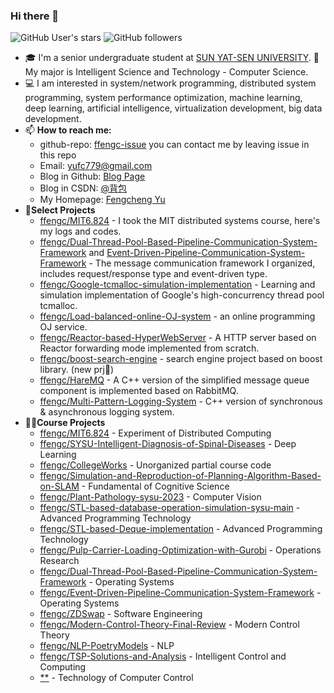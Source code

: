 ### Hi there 👋 

![GitHub User's stars](https://img.shields.io/github/stars/ffengc?style=flat&logo=github&label=My%20stars&color=green)
![GitHub followers](https://img.shields.io/github/followers/ffengc?style=flat&logo=GitHub&color=red)

- 🎓 I'm a senior undergraduate student at [SUN YAT-SEN UNIVERSITY](https://www.sysu.edu.cn/). 🧱 My major is Intelligent Science and Technology - Computer Science.
- 💻 I am interested in system/network programming, distributed system programming, system performance optimization, machine learning, deep learning, artificial intelligence, virtualization development, big data development.
- 📫 **How to reach me:**
  - github-repo: [ffengc-issue](https://github.com/ffengc/ffengc) you can contact me by leaving issue in this repo
  - Email:  yufc779@gmail.com
  - Blog in Github: [Blog Page](https://ffengc.github.io/gh-blog/) 
  - Blog in CSDN: [@背包](https://blog.csdn.net/Yu_Cblog)
  - My Homepage: [Fengcheng Yu](https://ffengc.github.io)
- 🔧**Select Projects**
  - [ffengc/MIT6.824](https://github.com/ffengc/MIT6.824) - I took the MIT distributed systems course, here's my logs and codes.
  - [ffengc/Dual-Thread-Pool-Based-Pipeline-Communication-System-Framework](https://github.com/ffengc/Dual-Thread-Pool-Based-Pipeline-Communication-System-Framework) and [Event-Driven-Pipeline-Communication-System-Framework](https://github.com/ffengc/Event-Driven-Pipeline-Communication-System-Framework) - The message communication framework I organized, includes request/response type and event-driven type.
  - [ffengc/Google-tcmalloc-simulation-implementation](https://github.com/ffengc/Google-tcmalloc-simulation-implementation) - Learning and simulation implementation of Google's high-concurrency thread pool tcmalloc.
  - [ffengc/Load-balanced-online-OJ-system](https://github.com/ffengc/Load-balanced-online-OJ-system) - an online programming OJ service.
  - [ffengc/Reactor-based-HyperWebServer](https://github.com/ffengc/Reactor-based-HyperWebServer) - A HTTP server based on Reactor forwarding mode implemented from scratch.
  - [ffengc/boost-search-engine](https://github.com/ffengc/boost-search-engine) - search engine project based on boost library. (new prj🎉)
  - [ffengc/HareMQ](https://github.com/ffengc/HareMQ) - A C++ version of the simplified message queue component is implemented based on RabbitMQ.
  - [ffengc/Multi-Pattern-Logging-System](https://github.com/ffengc/Multi-Pattern-Logging-System) - C++ version of synchronous & asynchronous logging system.
 - 🧑‍🏫**Course Projects**
    - [ffengc/MIT6.824](https://github.com/ffengc/MIT6.824) - Experiment of Distributed Computing
    - [ffengc/SYSU-Intelligent-Diagnosis-of-Spinal-Diseases](https://github.com/ffengc/SYSU-Intelligent-Diagnosis-of-Spinal-Diseases) - Deep Learning
    - [ffengc/CollegeWorks](https://github.com/ffengc/CollegeWorks) - Unorganized partial course code
    - [ffengc/Simulation-and-Reproduction-of-Planning-Algorithm-Based-on-SLAM](https://github.com/ffengc/Simulation-and-Reproduction-of-Planning-Algorithm-Based-on-SLAM) - Fundamental of Cognitive Science
    - [ffengc/Plant-Pathology-sysu-2023](https://github.com/ffengc/Plant-Pathology-sysu-2023) - Computer Vision
    - [ffengc/STL-based-database-operation-simulation-sysu-main](https://github.com/ffengc/STL-based-database-operation-simulation-sysu-main/) - Advanced Programming Technology
    - [ffengc/STL-based-Deque-implementation](https://github.com/ffengc/STL-based-Deque-implementation) - Advanced Programming Technology
    - [ffengc/Pulp-Carrier-Loading-Optimization-with-Gurobi](https://github.com/ffengc/Pulp-Carrier-Loading-Optimization-with-Gurobi) -  Operations Research
    - [ffengc/Dual-Thread-Pool-Based-Pipeline-Communication-System-Framework](https://github.com/ffengc/Dual-Thread-Pool-Based-Pipeline-Communication-System-Framework) - Operating Systems
    - [ffengc/Event-Driven-Pipeline-Communication-System-Framework](https://github.com/ffengc/Event-Driven-Pipeline-Communication-System-Framework) - Operating Systems
    - [ffengc/ZDSwap](https://github.com/ffengc/ZDSwap) - Software Engineering
    - [ffengc/Modern-Control-Theory-Final-Review](https://github.com/ffengc/Modern-Control-Theory-Final-Review) - Modern Control Theory
    - [ffengc/NLP-PoetryModels](https://github.com/ffengc/NLP-PoetryModels) - NLP
    - [ffengc/TSP-Solutions-and-Analysis](https://github.com/ffengc/TSP-Solutions-and-Analysis) - Intelligent Control and Computing
    - [**](**) - Technology of Computer Control
 
<!-- [![Anurag's GitHub stats-Light](https://github-readme-stats.vercel.app/api?username=ffengc&show_icons=true&theme=default)](https://github.com/anuraghazra/github-readme-stats) -->
<!--  | <a href="https://github.com/ffengc/ffengc"><img align="center" src="https://github-readme-stats.vercel.app/api?username=ffengc&show_icons=true&include_all_commits=true&theme=default&hide_border=true" alt="Anurag's github stats" /></a> | <a href="https://github.com/ffengc/ffengc"><img align="center" src="https://github-readme-stats.vercel.app/api/top-langs/?username=ffengc&layout=compact&theme=default&hide_border=true&hide=html" /></a> | -->
<!-- | ------------------------------------------------------------ | ------------------------------------------------------------ | -->
